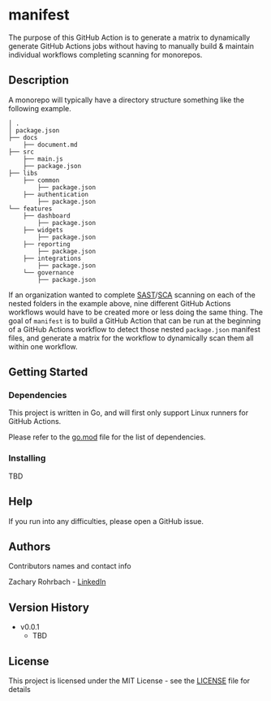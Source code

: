 # manifest

The purpose of this GitHub Action is to generate a matrix to dynamically generate GitHub Actions jobs without having to manually build & maintain individual workflows completing scanning for monorepos.

## Description

A monorepo will typically have a directory structure something like the following example.

    │ .
    │ package.json
    ├── docs
        ├── document.md
    ├── src
        ├── main.js
        ├── package.json
    ├── libs
        ├── common
            ├── package.json
        ├── authentication
            ├── package.json
    └── features
        ├── dashboard
            ├── package.json
        ├── widgets
            ├── package.json
        ├── reporting
            ├── package.json
        ├── integrations
            ├── package.json
        └── governance
            ├── package.json

If an organization wanted to complete [SAST](https://en.wikipedia.org/wiki/Static_application_security_testing)/[SCA](https://en.wikipedia.org/wiki/Software_composition_analysis) scanning on each of the nested folders in the example above, nine different GitHub Actions workflows would have to be created more or less doing the same thing. The goal of `manifest` is to build a GitHub Action that can be run at the beginning of a GitHub Actions workflow to detect those nested `package.json` manifest files, and generate a matrix for the workflow to dynamically scan them all within one workflow.

## Getting Started

### Dependencies

This project is written in Go, and will first only support Linux runners for GitHub Actions.

Please refer to the [go.mod](go.mod) file for the list of dependencies.

### Installing

TBD

## Help

If you run into any difficulties, please open a GitHub issue.

## Authors

Contributors names and contact info

Zachary Rohrbach - [LinkedIn](https://www.linkedin.com/in/zchryr/)

## Version History

- v0.0.1
  - TBD

## License

This project is licensed under the MIT License - see the [LICENSE](LICENSE) file for details
